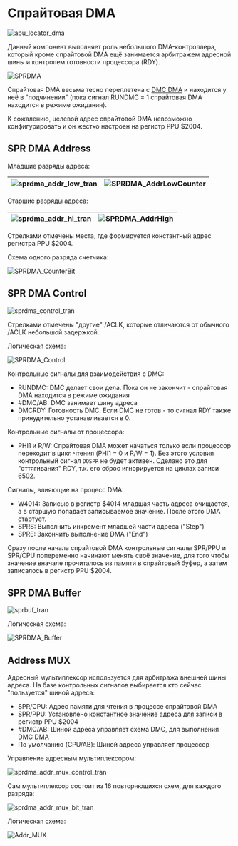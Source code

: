 # Спрайтовая DMA

![apu_locator_dma](/BreakingNESWiki/imgstore/apu/apu_locator_dma.jpg)

Данный компонент выполняет роль небольшого DMA-контроллера, который кроме спрайтовой DMA ещё занимается арбитражем адресной шины и контролем готовности процессора (RDY).

![SPRDMA](/BreakingNESWiki/imgstore/apu/SPRDMA.jpg)

Спрайтовая DMA весьма тесно переплетена с [DMC DMA](dpcm.md) и находится у неё в "подчинении" (пока сигнал RUNDMC = 1 спрайтовая DMA находится в режиме ожидания).

К сожалению, целевой адрес спрайтовой DMA невозможно конфигурировать и он жестко настроен на регистр PPU $2004.

## SPR DMA Address

Младшие разряды адреса:

|![sprdma_addr_low_tran](/BreakingNESWiki/imgstore/apu/sprdma_addr_low_tran.jpg)|![SPRDMA_AddrLowCounter](/BreakingNESWiki/imgstore/apu/SPRDMA_AddrLowCounter.jpg)|
|---|---|

Старшие разряды адреса:

|![sprdma_addr_hi_tran](/BreakingNESWiki/imgstore/apu/sprdma_addr_hi_tran.jpg)|![SPRDMA_AddrHigh](/BreakingNESWiki/imgstore/apu/SPRDMA_AddrHigh.jpg)|
|---|---|

Стрелками отмечены места, где формируется константный адрес регистра PPU $2004.

Схема одного разряда счетчика:

![SPRDMA_CounterBit](/BreakingNESWiki/imgstore/apu/SPRDMA_CounterBit.jpg)

## SPR DMA Control

![sprdma_control_tran](/BreakingNESWiki/imgstore/apu/sprdma_control_tran.jpg)

Стрелками отмечены "другие" /ACLK, которые отличаются от обычного /ACLK небольшой задержкой.

Логическая схема:

![SPRDMA_Control](/BreakingNESWiki/imgstore/apu/SPRDMA_Control.jpg)

Контрольные сигналы для взаимодействия с DMC:
- RUNDMC: DMC делает свои дела. Пока он не закончит - спрайтовая DMA находится в режиме ожидания
- #DMC/AB: DMC занимает шину адреса
- DMCRDY: Готовность DMC. Если DMC не готов - то сигнал RDY также принудительно устанавливается в 0.

Контрольные сигналы от процессора:
- PHI1 и R/W: Спрайтовая DMA может начаться только если процессор переходит в цикл чтения (PHI1 = 0 и R/W = 1). Без этого условия контрольный сигнал `DOSPR` не будет активен. Сделано это для "оттягивания" RDY, т.к. его сброс игнорируется на циклах записи 6502.

Сигналы, влияющие на процесс DMA:
- W4014: Записью в регистр $4014 младшая часть адреса очищается, а в старшую попадает записываемое значение. После этого DMA стартует.
- SPRS: Выполнить инкремент младшей части адреса ("Step")
- SPRE: Закончить выполнение DMA ("End")

Сразу после начала спрайтовой DMA контрольные сигналы SPR/PPU и SPR/CPU попеременно начинают менять своё значение, для того чтобы значение вначале прочиталось из памяти в спрайтовый буфер, а затем записалось в регистр PPU $2004.

## SPR DMA Buffer

![sprbuf_tran](/BreakingNESWiki/imgstore/apu/sprbuf_tran.jpg)

Логическая схема:

![SPRDMA_Buffer](/BreakingNESWiki/imgstore/apu/SPRDMA_Buffer.jpg)

## Address MUX

Адресный мультиплексор используется для арбитража внешней шины адреса. На базе контрольных сигналов выбирается кто сейчас "пользуется" шиной адреса:

- SPR/CPU: Адрес памяти для чтения в процессе спрайтовой DMA
- SPR/PPU: Установлено константное значение адреса для записи в регистр PPU $2004
- #DMC/AB: Шиной адреса управляет схема DMC, для выполнения DMC DMA
- По умолчанию (CPU/AB): Шиной адреса управляет процессор

Управление адресным мультиплексором:

![sprdma_addr_mux_control_tran](/BreakingNESWiki/imgstore/apu/sprdma_addr_mux_control_tran.jpg)

Сам мультиплексор состоит из 16 повторяющихся схем, для каждого разряда:

![sprdma_addr_mux_bit_tran](/BreakingNESWiki/imgstore/apu/sprdma_addr_mux_bit_tran.jpg)

Логическая схема:

![Addr_MUX](/BreakingNESWiki/imgstore/apu/Addr_MUX.jpg)
